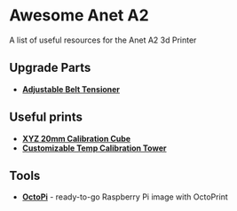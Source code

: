 # Awesome Anet A2
 A list of useful resources for the Anet A2 3d Printer
 
 ## Upgrade Parts
 - **[Adjustable Belt Tensioner](https://www.thingiverse.com/thing:1780636)**

## Useful prints
- **[XYZ 20mm Calibration Cube](https://www.thingiverse.com/thing:1278865)**
- **[Customizable Temp Calibration Tower](https://www.thingiverse.com/thing:915435)**

## Tools
- **[OctoPi](https://octopi.octoprint.org/)** - ready-to-go Raspberry Pi image with OctoPrint
